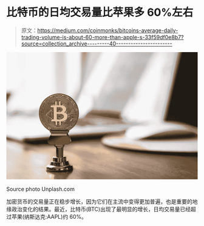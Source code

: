 # 比特币的日均交易量比苹果多 60%左右

> 原文：<https://medium.com/coinmonks/bitcoins-average-daily-trading-volume-is-about-60-more-than-apple-s-33f59df0e8b7?source=collection_archive---------40----------------------->

![](img/4d64f1af79123494b5542534735afb67.png)

Source photo Unplash.com

加密货币的交易量正在稳步增长，因为它们在主流中变得更加普遍，也是重要的地缘政治变化的结果。最近，比特币(BTC)出现了最明显的增长，日均交易量已经超过苹果(纳斯达克:AAPL)约 60%。